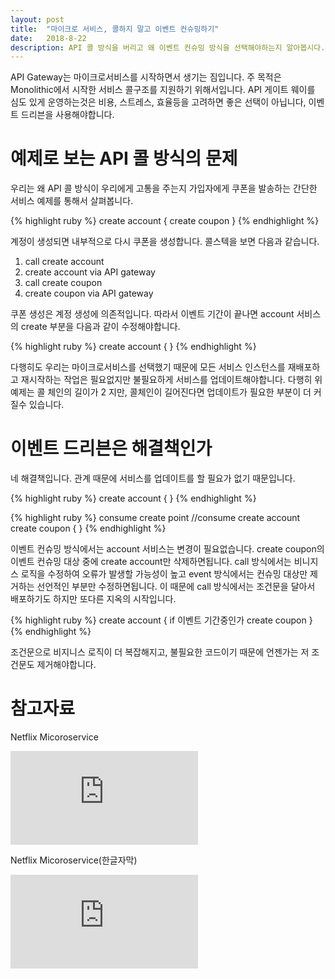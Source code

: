 ```yaml
---
layout: post
title:  "마이크로 서비스, 콜하지 말고 이벤트 컨슈밍하기"
date:   2018-8-22
description: API 콜 방식을 버리고 왜 이벤트 컨슈밍 방식을 선택해야하는지 알아봅시다.
---
```


<p class="intro"><span class="dropcap">A</span>PI Gateway는 마이크로서비스를 시작하면서 생기는 짐입니다. 주 목적은 Monolithic에서 시작한 서비스 콜구조를 지원하기 위해서입니다. API 게이트 웨이를 심도 있게 운영하는것은 비용, 스트레스, 효율등을 고려하면 좋은 선택이 아닙니다, 이벤트 드리븐을 사용해야합니다.</p>

# 예제로 보는 API 콜 방식의 문제
우리는 왜 API 콜 방식이 우리에게 고통을 주는지 가입자에게 쿠폰을 발송하는 간단한 서비스 예제를 통해서 살펴봅니다.

{% highlight ruby %}
create account {
   create coupon
}
{% endhighlight %}

계정이 생성되면 내부적으로 다시 쿠폰을 생성합니다.  콜스텍을 보면 다음과 같습니다.
1. call create account
2. create account via API gateway
3. call create coupon
4. create coupon via API gateway

쿠폰 생성은 계정 생성에 의존적입니다. 따라서 이벤트 기간이 끝나면 account 서비스의 create 부분을 다음과 같이 수정해야합니다.

{% highlight ruby %}
create account {
}
{% endhighlight %}

다행히도 우리는 마이크로서비스를 선택했기 때문에 모든 서비스 인스턴스를 재배포하고 재시작하는 작업은 필요없지만 불필요하게 서비스를 업데이트해야합니다. 다행히 위 예제는 콜 체인의 길이가 2 지만, 콜체인이 길어진다면 업데이트가 필요한 부분이 더 커질수 있습니다.

# 이벤트 드리븐은 해결책인가
네 해결책입니다. 관계 때문에 서비스를 업데이트를 할 필요가 없기 때문입니다.

{% highlight ruby %}
create account {
}
{% endhighlight %}

{% highlight ruby %}
consume create point
//consume create account
create coupon {
}
{% endhighlight %}

이벤트 컨슈밍 방식에서는 account 서비스는 변경이 필요없습니다. create coupon의 이벤트 컨슈밍 대상 중에 create account만 삭제하면됩니다. call 방식에서는 비니지스 로직을 수정하여 오류가 발생할 가능성이 높고 event 방식에서는 컨슈밍 대상만 제거하는 선언적인 부분만 수정하면됩니다. 이 때문에 call 방식에서는 조건문을 달아서 배포하기도 하지만 또다른 지옥의 시작입니다.

{% highlight ruby %}
create account {
   if 이벤트 기간중인가
      create coupon
}
{% endhighlight %}

조건문으로 비지니스 로직이 더 복잡해지고, 불필요한 코드이기 때문에 언젠가는 저 조건문도 제거해야합니다.

# 참고자료
Netflix Micoroservice
<iframe src="https://www.youtube.com/watch?v=CZ3wIuvmHeM" frameborder="0" webkitallowfullscreen mozallowfullscreen allowfullscreen></iframe>

Netflix Micoroservice(한글자막)
<iframe src="https://www.youtube.com/watch?v=OczG5FQIcXw" frameborder="0" webkitallowfullscreen mozallowfullscreen allowfullscreen></iframe>

